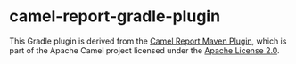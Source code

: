 # camel-report-gradle-plugin
This Gradle plugin is derived from the [Camel Report Maven Plugin](https://github.com/apache/camel/tree/main/catalog/camel-report-maven-plugin), which is part of the Apache Camel project licensed under the [Apache License 2.0](http://www.apache.org/licenses/LICENSE-2.0).
